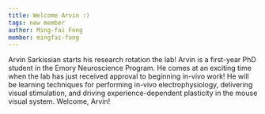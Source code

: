 ```yaml
---
title: Welcome Arvin :)
tags: new member
author: Ming-fai Fong
member: mingfai-fong
---
```


Arvin Sarkissian starts his research rotation the lab! Arvin is a first-year PhD student in the Emory Neuroscience Program.  He comes at an exciting time when the lab has just received approval to beginning in-vivo work!  He will be learning techniques for performing in-vivo electrophysiology, delivering visual stimulation, and driving experience-dependent plasticity in the mouse visual system.  Welcome, Arvin!
